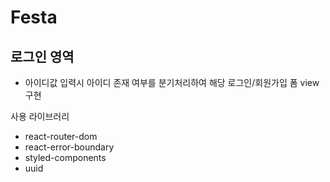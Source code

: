 # Festa

## 로그인 영역
- 아이디값 입력시 아이디 존재 여부를 분기처리하여 해당 로그인/회원가입 폼 view 구현


사용 라이브러리
- react-router-dom
- react-error-boundary
- styled-components
- uuid